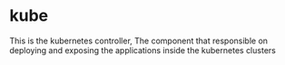 # kube
This is the kubernetes controller, The component that responsible on deploying and exposing the applications inside the kubernetes clusters
